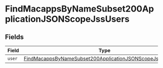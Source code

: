 # FindMacappsByNameSubset200ApplicationJSONScopeJssUsers


## Fields

| Field                                                                                                                                               | Type                                                                                                                                                | Required                                                                                                                                            | Description                                                                                                                                         |
| --------------------------------------------------------------------------------------------------------------------------------------------------- | --------------------------------------------------------------------------------------------------------------------------------------------------- | --------------------------------------------------------------------------------------------------------------------------------------------------- | --------------------------------------------------------------------------------------------------------------------------------------------------- |
| `user`                                                                                                                                              | [FindMacappsByNameSubset200ApplicationJSONScopeJssUsersUser](../../models/operations/findmacappsbynamesubset200applicationjsonscopejssusersuser.md) | :heavy_minus_sign:                                                                                                                                  | N/A                                                                                                                                                 |